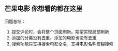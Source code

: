## 芒果电影  你想看的都在这里

问题总结：
1. 提交评论时，会将整个页面刷新。期望实现局部刷新
2. 添加的分类没有去重，添加的电影也没有去重
3. 搜索功能只支持搜索电影全名，支持电影名称模糊搜索

